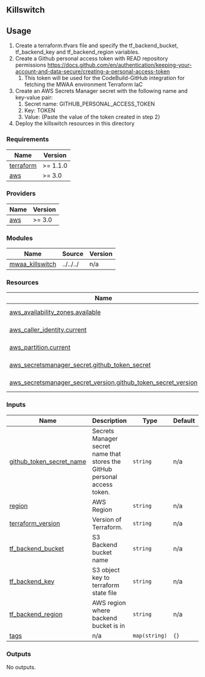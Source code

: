 ## Killswitch

## Usage

1. Create a terraform.tfvars file and specify the tf_backend_bucket, tf_backend_key and tf_backend_region variables. 
2. Create a Github personal access token with READ repository permissions https://docs.github.com/en/authentication/keeping-your-account-and-data-secure/creating-a-personal-access-token
   1. This token will be used for the CodeBuild-GitHub integration for fetching the MWAA environment Terraform IaC
3. Create an AWS Secrets Manager secret with the following name and key-value pair:
   1. Secret name: GITHUB_PERSONAL_ACCESS_TOKEN
   2. Key: TOKEN
   3. Value: {Paste the value of the token created in step 2}
4. Deploy the killswitch resources in this directory


<!-- BEGIN_TF_DOCS -->
### Requirements

| Name | Version |
|------|---------|
| <a name="requirement_terraform"></a> [terraform](#requirement\_terraform) | >= 1.1.0 |
| <a name="requirement_aws"></a> [aws](#requirement\_aws) | >= 3.0 |

### Providers

| Name | Version |
|------|---------|
| <a name="provider_aws"></a> [aws](#provider\_aws) | >= 3.0 |

### Modules

| Name | Source | Version |
|------|--------|---------|
| <a name="module_mwaa_killswitch"></a> [mwaa\_killswitch](#module\_mwaa\_killswitch) | ../../../ | n/a |

### Resources

| Name | Type |
|------|------|
| [aws_availability_zones.available](https://registry.terraform.io/providers/hashicorp/aws/latest/docs/data-sources/availability_zones) | data source |
| [aws_caller_identity.current](https://registry.terraform.io/providers/hashicorp/aws/latest/docs/data-sources/caller_identity) | data source |
| [aws_partition.current](https://registry.terraform.io/providers/hashicorp/aws/latest/docs/data-sources/partition) | data source |
| [aws_secretsmanager_secret.github_token_secret](https://registry.terraform.io/providers/hashicorp/aws/latest/docs/data-sources/secretsmanager_secret) | data source |
| [aws_secretsmanager_secret_version.github_token_secret_version](https://registry.terraform.io/providers/hashicorp/aws/latest/docs/data-sources/secretsmanager_secret_version) | data source |

### Inputs

| Name | Description | Type | Default | Required |
|------|-------------|------|---------|:--------:|
| <a name="input_github_token_secret_name"></a> [github\_token\_secret\_name](#input\_github\_token\_secret\_name) | Secrets Manager secret name that stores the GitHub personal access token. | `string` | n/a | yes |
| <a name="input_region"></a> [region](#input\_region) | AWS Region | `string` | n/a | yes |
| <a name="input_terraform_version"></a> [terraform\_version](#input\_terraform\_version) | Version of Terraform. | `string` | n/a | yes |
| <a name="input_tf_backend_bucket"></a> [tf\_backend\_bucket](#input\_tf\_backend\_bucket) | S3 Backend bucket name | `string` | n/a | yes |
| <a name="input_tf_backend_key"></a> [tf\_backend\_key](#input\_tf\_backend\_key) | S3 object key to terraform state file | `string` | n/a | yes |
| <a name="input_tf_backend_region"></a> [tf\_backend\_region](#input\_tf\_backend\_region) | AWS region where backend bucket is in | `string` | n/a | yes |
| <a name="input_tags"></a> [tags](#input\_tags) | n/a | `map(string)` | `{}` | no |

### Outputs

No outputs.
<!-- END_TF_DOCS -->
